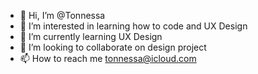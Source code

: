 - 👋 Hi, I’m @Tonnessa
- 👀 I’m interested in learning how to code and UX Design
- 🌱 I’m currently learning UX Design
- 💞️ I’m looking to collaborate on design project
- 📫 How to reach me tonnessa@icloud.com

<!---
Tonnessa/Tonnessa is a ✨ special ✨ repository because its `README.md` (this file) appears on your GitHub profile.
You can click the Preview link to take a look at your changes.
--->
